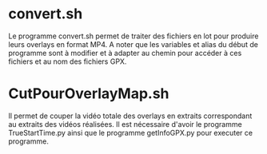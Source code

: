 # convert.sh
Le programme convert.sh permet de traiter des fichiers en lot pour produire leurs overlays en format MP4.
A noter que les variables et alias du début de programme sont à modifier et à adapter au chemin pour accéder à ces 
fichiers et au nom des fichiers GPX.

# CutPourOverlayMap.sh
Il permet de couper la vidéo totale des overlays en extraits correspondant au extraits des vidéos réalisées. Il est nécessaire d'avoir le programme TrueStartTime.py ainsi que le programme getInfoGPX.py pour executer ce programme.
